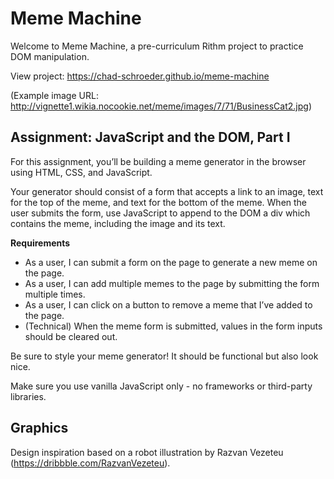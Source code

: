 # Meme Machine

Welcome to Meme Machine, a pre-curriculum Rithm project to practice DOM manipulation.

View project: https://chad-schroeder.github.io/meme-machine

(Example image URL: http://vignette1.wikia.nocookie.net/meme/images/7/71/BusinessCat2.jpg)

## Assignment: JavaScript and the DOM, Part I

For this assignment, you’ll be building a meme generator in the browser using HTML, CSS, and JavaScript. 

Your generator should consist of a form that accepts a link to an image, text for the top of the meme, and text for the bottom of the meme. When the user submits the form, use JavaScript to append to the DOM a div which contains the meme, including the image and its text.

**Requirements**

* As a user, I can submit a form on the page to generate a new meme on the page.
* As a user, I can add multiple memes to the page by submitting the form multiple times.
* As a user, I can click on a button to remove a meme that I’ve added to the page.
* (Technical) When the meme form is submitted, values in the form inputs should be cleared out.

Be sure to style your meme generator! It should be functional but also look nice.

Make sure you use vanilla JavaScript only - no frameworks or third-party libraries.

## Graphics

Design inspiration based on a robot illustration by Razvan Vezeteu (https://dribbble.com/RazvanVezeteu).
